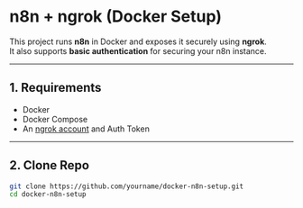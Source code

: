 # n8n + ngrok (Docker Setup)

This project runs **n8n** in Docker and exposes it securely using **ngrok**.  
It also supports **basic authentication** for securing your n8n instance.

---

## 1. Requirements

- Docker
- Docker Compose
- An [ngrok account](https://dashboard.ngrok.com/) and Auth Token

---

## 2. Clone Repo

```bash
git clone https://github.com/yourname/docker-n8n-setup.git
cd docker-n8n-setup
